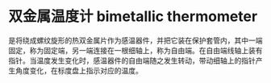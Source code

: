 # 双金属温度计 bimetallic thermometer
是将绕成螺纹旋形的热双金属片作为感温器件，并把它装在保护套管内，其中一端固定，称为固定端，另一端连接在一根细轴上，称为自由端。在自由端线轴上装有指针。当温度发生变化时，感温器件的自由端随之发生转动，带动细轴上的指针产生角度变化，在标度盘上指示对应的温度。

